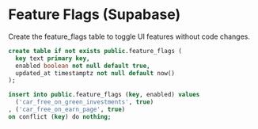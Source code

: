 # Feature Flags (Supabase)

Create the feature_flags table to toggle UI features without code changes.

```sql
create table if not exists public.feature_flags (
  key text primary key,
  enabled boolean not null default true,
  updated_at timestamptz not null default now()
);

insert into public.feature_flags (key, enabled) values
  ('car_free_on_green_investments', true)
, ('car_free_on_earn_page', true)
on conflict (key) do nothing;
```